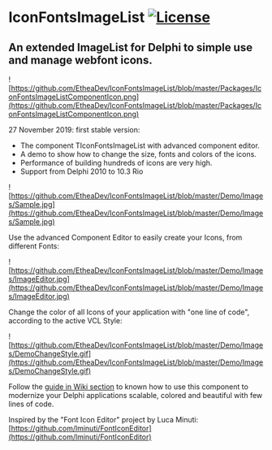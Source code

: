 # IconFontsImageList [![License](https://img.shields.io/badge/License-Apache%202.0-yellowgreen.svg)](https://opensource.org/licenses/Apache-2.0)

## An extended ImageList for Delphi to simple use and manage webfont icons.

![https://github.com/EtheaDev/IconFontsImageList/blob/master/Packages/IconFontsImageListComponentIcon.png](https://github.com/EtheaDev/IconFontsImageList/blob/master/Packages/IconFontsImageListComponentIcon.png)

27 November 2019: first stable version:
- The component TIconFontsImageList with advanced component editor.
- A demo to show how to change the size, fonts and colors of the icons.
- Performance of building hundreds of icons are very high.
- Support from Delphi 2010 to 10.3 Rio

![https://github.com/EtheaDev/IconFontsImageList/blob/master/Demo/Images/Sample.jpg](https://github.com/EtheaDev/IconFontsImageList/blob/master/Demo/Images/Sample.jpg)

Use the advanced Component Editor to easily create your Icons, from different Fonts:

![https://github.com/EtheaDev/IconFontsImageList/blob/master/Demo/Images/ImageEditor.jpg](https://github.com/EtheaDev/IconFontsImageList/blob/master/Demo/Images/ImageEditor.jpg)

Change the color of all Icons of your application with "one line of code", according to the active VCL Style:

![https://github.com/EtheaDev/IconFontsImageList/blob/master/Demo/Images/DemoChangeStyle.gif](https://github.com/EtheaDev/IconFontsImageList/blob/master/Demo/Images/DemoChangeStyle.gif)

Follow the [guide in Wiki section](https://github.com/EtheaDev/IconFontsImageList/wiki) to known how to use this component to modernize your Delphi applications scalable, colored and beautiful with few lines of code.

Inspired by the "Font Icon Editor" project by Luca Minuti:
[https://github.com/lminuti/FontIconEditor](https://github.com/lminuti/FontIconEditor)

